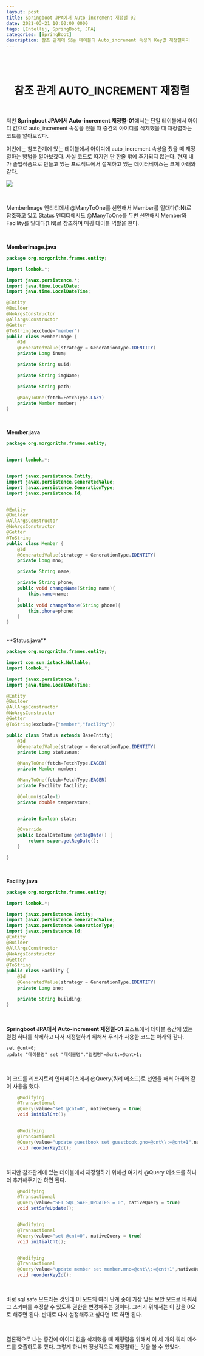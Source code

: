 ```yaml
---
layout: post
title: Springboot JPA에서 Auto-increment 재정렬-02
date: 2021-03-21 10:00:00 0000
tags: [Intellij, SpringBoot, JPA]
categories: [SpringBoot]
description: 참조 관계에 있는 테이블의 Auto_increment 속성의 Key값 재정렬하기
---
```


<br><br>

# <center>참조 관계 AUTO_INCREMENT 재정렬</center>

<br>

저번 **Springboot JPA에서 Auto-increment 재정렬-01**에서는 단일 테이블에서 아이디 값으로 auto_increment 속성을 줬을 때 중간의 아이디를 삭제했을 때 재정렬하는 코드를 알아보았다.

이번에는 참조관계에 있는 테이블에서 아이디에 auto_increment 속성을 줬을 때 재정렬하는 방법을 알아보겠다. 사실 코드로 따지면 단 한줄 밖에 추가되지 않는다. 현재 내가 졸업작품으로 만들고 있는 프로젝트에서 설계하고 있는 데이터베이스는 크게 아래와 같다.

![](/images/SpringBoot/post09/2021-03-21-10-16-17.png)

<br>

MemberImage 엔티티에서 @ManyToOne를 선언해서 Member를 일대다(1:N)로 참조하고 있고 Status 엔티티에서도 @ManyToOne를 두번 선언해서 Member와 Facility를 일대다(1:N)로 참조하며 매핑 테이블 역할을 한다.

<br>

**MemberImage.java**

```java
package org.morgorithm.frames.entity;

import lombok.*;

import javax.persistence.*;
import java.time.LocalDate;
import java.time.LocalDateTime;

@Entity
@Builder
@NoArgsConstructor
@AllArgsConstructor
@Getter
@ToString(exclude="member")
public class MemberImage {
    @Id
    @GeneratedValue(strategy = GenerationType.IDENTITY)
    private Long inum;

    private String uuid;

    private String imgName;

    private String path;

    @ManyToOne(fetch=FetchType.LAZY)
    private Member member;
}

```

<br>

**Member.java**

```java
package org.morgorithm.frames.entity;


import lombok.*;


import javax.persistence.Entity;
import javax.persistence.GeneratedValue;
import javax.persistence.GenerationType;
import javax.persistence.Id;


@Entity
@Builder
@AllArgsConstructor
@NoArgsConstructor
@Getter
@ToString
public class Member {
    @Id
    @GeneratedValue(strategy = GenerationType.IDENTITY)
    private Long mno;

    private String name;

    private String phone;
    public void changeName(String name){
        this.name=name;
    }
    public void changePhone(String phone){
        this.phone=phone;
    }
}

```

<br>
**Status.java**

```java
package org.morgorithm.frames.entity;

import com.sun.istack.Nullable;
import lombok.*;

import javax.persistence.*;
import java.time.LocalDateTime;

@Entity
@Builder
@AllArgsConstructor
@NoArgsConstructor
@Getter
@ToString(exclude={"member","facility"})

public class Status extends BaseEntity{
    @Id
    @GeneratedValue(strategy = GenerationType.IDENTITY)
    private Long statusnum;

    @ManyToOne(fetch=FetchType.EAGER)
    private Member member;

    @ManyToOne(fetch=FetchType.EAGER)
    private Facility facility;

    @Column(scale=1)
    private double temperature;


    private Boolean state;

    @Override
    public LocalDateTime getRegDate() {
        return super.getRegDate();
    }

}

```

<br>

**Facility.java**

```java
package org.morgorithm.frames.entity;

import lombok.*;

import javax.persistence.Entity;
import javax.persistence.GeneratedValue;
import javax.persistence.GenerationType;
import javax.persistence.Id;
@Entity
@Builder
@AllArgsConstructor
@NoArgsConstructor
@Getter
@ToString
public class Facility {
    @Id
    @GeneratedValue(strategy = GenerationType.IDENTITY)
    private Long bno;

    private String building;
}

```

<br>

**Springboot JPA에서 Auto-increment 재정렬-01** 포스트에서 테이블 중간에 있는 컬럼 하나를 삭제하고 나서 재정렬하기 위해서 우리가 사용한 코드는 아래와 같다.

```
set @cnt=0;
update "테이블명" set "테이블명"."컬럼명"=@cnt:=@cnt+1;
```

<br>

이 코드를 리포지토리 인터페이스에서 @Query(쿼리 메소드)로 선언을 해서 아래와 같이 사용을 했다.

```java
    @Modifying
    @Transactional
    @Query(value="set @cnt=0", nativeQuery = true)
    void initialCnt();


    @Modifying
    @Transactional
    @Query(value="update guestbook set guestbook.gno=@cnt\\:=@cnt+1",nativeQuery = true)
    void reorderKeyId();
```

<br>

하지만 참조관계에 있는 테이블에서 재정렬하기 위해선 여기서 @Query 메소드를 하나 더 추가해주기만 하면 된다.

```java
    @Modifying
    @Transactional
    @Query(value="SET SQL_SAFE_UPDATES = 0", nativeQuery = true)
    void setSafeUpdate();


    @Modifying
    @Transactional
    @Query(value="set @cnt=0", nativeQuery = true)
    void initialCnt();


    @Modifying
    @Transactional
    @Query(value="update member set member.mno=@cnt\\:=@cnt+1",nativeQuery = true)
    void reorderKeyId();

```

<br>

바로 sql safe 모드라는 것인데 이 모드의 여러 단계 중에 가장 낮은 보안 모드로 바꿔서 그 스키마를 수정할 수 있도록 권한을 변경해주는 것이다. 그러기 위해서는 이 값을 0으로 해주면 된다. 반대로 다시 설정해주고 싶다면 1로 하면 된다.

<br>

결론적으로 나는 중간에 아이디 값을 삭제했을 때 재정렬을 위해서 이 세 개의 쿼리 메소드를 호출하도록 했다. 그렇게 하니까 정상적으로 재정렬하는 것을 볼 수 있었다.
